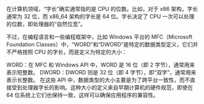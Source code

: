 在计算机领域，“字长”确实通常指的是 CPU 的位数。比如，对于 x86 架构，字长通常为 32 位，而 x86_64 架构的字长是 64 位。字长决定了 CPU 一次可以处理的位数，即处理器的“自然位宽”。

不过，在编程语言和一些编程框架中，比如 Windows 平台的 MFC（Microsoft Foundation Classes）中，“WORD”和“DWORD”是特定的数据类型定义，它们并不严格按照 CPU 的字长，而是定义为特定的大小：

WORD：在 MFC 和 Windows API 中，WORD 是 16 位（即 2 字节），通常用来表示短整数。
DWORD：DWORD 则是 32 位（即 4 字节），即“双字”，通常用来表示长整数。
在这些 API 中，数据类型的大小主要是为了跨平台一致性，而不直接受到处理器字长的影响。这种大小的定义来自早期计算机的硬件规范，即使在 64 位系统上它们也保持一致，这样可以确保应用程序的兼容性。